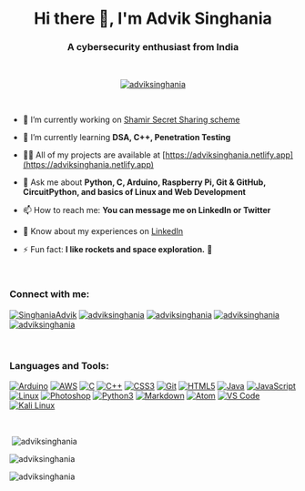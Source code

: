 <h1 align="center">Hi there 👋, I'm Advik Singhania</h1>
<h3 align="center">A cybersecurity enthusiast from India</h3>
<br>

<p align="center"> <a href="https://github.com/ryo-ma/github-profile-trophy"><img src="https://github-profile-trophy.vercel.app/?username=adviksinghania" alt="adviksinghania" /></a> </p>
<br>

- 🔭 I’m currently working on [Shamir Secret Sharing scheme](https://adviksinghania.github.io/shamir-secret-sharing/)

- 🌱 I’m currently learning **DSA, C++, Penetration Testing**

- 👨‍💻 All of my projects are available at [https://adviksinghania.netlify.app](https://adviksinghania.netlify.app)

- 💬 Ask me about **Python, C, Arduino, Raspberry Pi, Git & GitHub, CircuitPython, and basics of Linux and Web Development**

- 📫 How to reach me: **You can message me on LinkedIn or Twitter**

- 📄 Know about my experiences on [LinkedIn](https://www.linkedin.com/in/adviksinghania)

- ⚡ Fun fact: **I like rockets and space exploration.** :rocket:

<br>
<h3 align="left">Connect with me:</h3>
<p align="left">
<a href="https://twitter.com/SinghaniaAdvik" target="_blank"><img align="center" src="https://img.shields.io/badge/Twitter-1DA1F2?style=for-the-badge&logo=twitter&logoColor=white" alt="SinghaniaAdvik"/></a>
<a href="https://www.hackerrank.com/adviksinghania" target="_blank"><img align="center" src="https://img.shields.io/badge/-Hackerrank-2EC866?style=for-the-badge&logo=HackerRank&logoColor=white" alt="adviksinghania"/></a>
<a href="https://www.linkedin.com/in/adviksinghania" target="_blank"><img align="center" src="https://img.shields.io/badge/LinkedIn-0077B5?style=for-the-badge&logo=linkedin&logoColor=white" alt="adviksinghania"/></a>
<a href="https://t.me/adviksinghania" target="_blank"><img align="center" src="https://img.shields.io/badge/Telegram-2CA5E0?style=for-the-badge&logo=telegram&logoColor=white" alt="adviksinghania"/></a>
<a href="https://replit.com/@adviksinghania" target="_blank"><img align="center" src="https://img.shields.io/badge/Repl.it-%230D101E.svg?style=for-the-badge&logo=Repl.it&logoColor=white" alt="adviksinghania"/></a>
</p>

<br>
<h3 align="left">Languages and Tools:</h3>
<p align="left"> <a href="https://www.arduino.cc/" target="_blank"><img src="https://img.shields.io/badge/-Arduino-00979D?style=for-the-badge&logo=Arduino&logoColor=white" alt="Arduino"/></a> <a href="https://aws.amazon.com" target="_blank"><img src="https://img.shields.io/badge/AWS-%23FF9900.svg?style=for-the-badge&logo=amazon-aws&logoColor=white" alt="AWS"/></a> <a href="https://www.cprogramming.com/" target="_blank"><img src="https://img.shields.io/badge/c-%2300599C.svg?style=for-the-badge&logo=c&logoColor=white" alt="C"/></a> <a href="https://www.w3schools.com/cpp/" target="_blank"><img src="https://img.shields.io/badge/c++-%2300599C.svg?style=for-the-badge&logo=c%2B%2B&logoColor=white" alt="C++"/></a> <a href="https://www.w3schools.com/css/" target="_blank"> <img src="https://img.shields.io/badge/css3-%231572B6.svg?style=for-the-badge&logo=css3&logoColor=white" alt="CSS3"/></a> <a href="https://git-scm.com/" target="_blank"> <img src="https://img.shields.io/badge/git-%23F05033.svg?style=for-the-badge&logo=git&logoColor=white" alt="Git"/></a> <a href="https://www.w3.org/html/" target="_blank"> <img src="https://img.shields.io/badge/html5-%23E34F26.svg?style=for-the-badge&logo=html5&logoColor=white" alt="HTML5"/></a> <a href="https://www.java.com" target="_blank"> <img src="https://img.shields.io/badge/java-%23ED8B00.svg?style=for-the-badge&logo=java&logoColor=white" alt="Java"/></a> <a href="https://developer.mozilla.org/en-US/docs/Web/JavaScript" target="_blank"> <img src="https://img.shields.io/badge/javascript-%23323330.svg?style=for-the-badge&logo=javascript&logoColor=%23F7DF1E" alt="JavaScript"/></a> <a href="https://www.linux.org/" target="_blank"> <img src="https://img.shields.io/badge/Linux-FCC624?style=for-the-badge&logo=linux&logoColor=black" alt="Linux"/></a> <a href="https://www.photoshop.com/en" target="_blank"> <img src="https://img.shields.io/badge/photoshop-%2331A8FF.svg?style=for-the-badge&logo=adobephotoshop&logoColor=white" alt="Photoshop"/></a> <a href="https://www.python.org" target="_blank"> <img src="https://img.shields.io/badge/Python-3776AB?style=for-the-badge&logo=python&logoColor=FFD43B" alt="Python3"/></a> <a href="https://daringfireball.net/projects/markdown/" target="_blank"> <img src="https://img.shields.io/badge/markdown-%23000000.svg?style=for-the-badge&logo=markdown&logoColor=white" alt="Markdown"/></a> <a href="https://atom.io/" target="_blank"> <img src="https://img.shields.io/badge/Atom-%2366595C.svg?style=for-the-badge&logo=atom&logoColor=white" alt="Atom"/></a> <a href="https://code.visualstudio.com/" target="_blank"> <img src="https://img.shields.io/badge/VS%20Code-0078d7.svg?style=for-the-badge&logo=visual-studio-code&logoColor=white" alt="VS Code"/></a> <a href="https://kali.org/" target="_blank"> <img src="https://img.shields.io/badge/Kali_Linux-557C94?style=for-the-badge&logo=kali-linux&logoColor=white" alt="Kali Linux"/></a></p>
<br>

<p>&nbsp;<img align="center" src="https://github-readme-stats.vercel.app/api?username=adviksinghania&show_icons=true&theme=radical&locale=en" alt="adviksinghania" /></p>

<p><img align="center" src="https://github-readme-streak-stats.herokuapp.com/?user=adviksinghania&theme=radical" alt="adviksinghania" /></p>

<p><img align="center" src="https://github-readme-stats.vercel.app/api/top-langs?username=adviksinghania&show_icons=true&theme=radical&locale=en&layout=compact" alt="adviksinghania" /></p>
